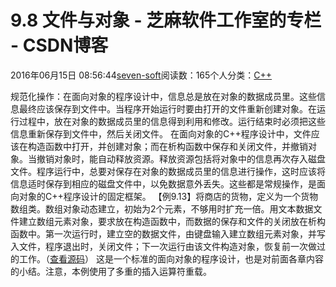 
# 9.8 文件与对象 -  芝麻软件工作室的专栏 - CSDN博客


2016年06月15日 08:56:44[seven-soft](https://me.csdn.net/softn)阅读数：165个人分类：[C++																](https://blog.csdn.net/softn/article/category/6266511)



规范化操作：在面向对象的程序设计中，信息总是放在对象的数据成员里。这些信息最终应该保存到文件中。当程序开始运行时要由打开的文件重新创建对象。在运行过程中，放在对象的数据成员里的信息得到利用和修改。运行结束时必须把这些信息重新保存到文件中，然后关闭文件。
在面向对象的C++程序设计中，文件应该在构造函数中打开，并创建对象；而在析构函数中保存和关闭文件，并撤销对象。当撤销对象时，能自动释放资源。释放资源包括将对象中的信息再次存入磁盘文件。程序运行中，总要对保存在对象的数据成员里的信息进行操作，这时应该将信息适时保存到相应的磁盘文件中，以免数据意外丢失。这些都是常规操作，是面向对象的C++程序设计的固定框架。
【例9.13】将商店的货物，定义为一个货物数组类。数组对象动态建立，初始为2个元素，不够用时扩充一倍。用文本数据文件建立数组元素对象，要求放在构造函数中，而数据的保存和文件的关闭放在析构函数中。第一次运行时，建立空的数据文件，由键盘输入建立数组元素对象，并写入文件，程序退出时，关闭文件；下一次运行由该文件构造对象，恢复前一次做过的工作。（[查看源码](http://www.weixueyuan.net/templets/default/cpp/source/Ex9_13.txt)）
这是一个标准的面向对象的程序设计，也是对前面各章内容的小结。注意，本例使用了多重的插入运算符重载。

